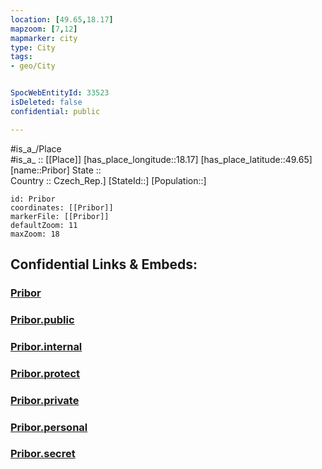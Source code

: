 ```yaml
---
location: [49.65,18.17] 
mapzoom: [7,12] 
mapmarker: city 
type: City
tags:
- geo/City


SpocWebEntityId: 33523
isDeleted: false
confidential: public

---
```

#is_a_/Place  
#is_a_ :: [[Place]] 
[has_place_longitude::18.17] 
[has_place_latitude::49.65] 
[name::Pribor] 
State ::  
Country :: Czech_Rep.] 
[StateId::] 
[Population::] 



```leaflet
id: Pribor
coordinates: [[Pribor]] 
markerFile: [[Pribor]] 
defaultZoom: 11 
maxZoom: 18
```


## Confidential Links & Embeds: 

### [Pribor](/_Standards/Earth/Continent/Europe/Europe~Central/Czech_Republic/regions~Czech_Republic/Moravskoslezský/City/Pribor.md) 

### [Pribor.public](/_public/Earth/Continent/Europe/Europe~Central/Czech_Republic/regions~Czech_Republic/Moravskoslezský/City/Pribor.public.md) 

### [Pribor.internal](/_internal/Earth/Continent/Europe/Europe~Central/Czech_Republic/regions~Czech_Republic/Moravskoslezský/City/Pribor.internal.md) 

### [Pribor.protect](/_protect/Earth/Continent/Europe/Europe~Central/Czech_Republic/regions~Czech_Republic/Moravskoslezský/City/Pribor.protect.md) 

### [Pribor.private](/_private/Earth/Continent/Europe/Europe~Central/Czech_Republic/regions~Czech_Republic/Moravskoslezský/City/Pribor.private.md) 

### [Pribor.personal](/_personal/Earth/Continent/Europe/Europe~Central/Czech_Republic/regions~Czech_Republic/Moravskoslezský/City/Pribor.personal.md) 

### [Pribor.secret](/_secret/Earth/Continent/Europe/Europe~Central/Czech_Republic/regions~Czech_Republic/Moravskoslezský/City/Pribor.secret.md)

